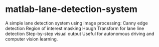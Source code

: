 # matlab-lane-detection-system
A simple lane detection system using image processing:  Canny edge detection  Region of interest masking  Hough Transform for lane line detection  Step-by-step visual output  Useful for autonomous driving and computer vision learning.
